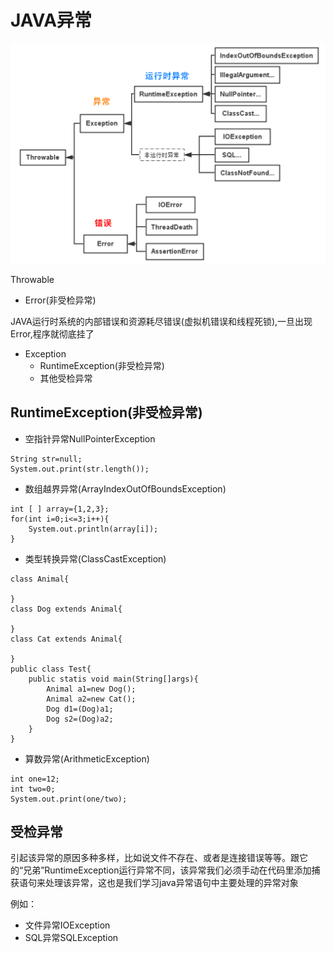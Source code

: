 
# JAVA异常
![异常结构](./pic/异常_异常结构.png)

Throwable
- Error(非受检异常)

JAVA运行时系统的内部错误和资源耗尽错误(虚拟机错误和线程死锁),一旦出现Error,程序就彻底挂了

- Exception
  - RuntimeException(非受检异常)
  - 其他受检异常

## RuntimeException(非受检异常)
- 空指针异常NullPointerException
```
String str=null;
System.out.print(str.length());
```
- 数组越界异常(ArrayIndexOutOfBoundsException)
```
int [ ] array={1,2,3};
for(int i=0;i<=3;i++){
    System.out.println(array[i]);
}
```
- 类型转换异常(ClassCastException)
```
class Animal{
    
}
class Dog extends Animal{
    
}
class Cat extends Animal{
    
}
public class Test{
    public statis void main(String[]args){
        Animal a1=new Dog();
        Animal a2=new Cat();
        Dog d1=(Dog)a1;
        Dog s2=(Dog)a2;
    }
}
```
- 算数异常(ArithmeticException)
```
int one=12;
int two=0;
System.out.print(one/two);
```

## 受检异常
引起该异常的原因多种多样，比如说文件不存在、或者是连接错误等等。跟它的“兄弟”RuntimeException运行异常不同，该异常我们必须手动在代码里添加捕获语句来处理该异常，这也是我们学习java异常语句中主要处理的异常对象

例如：
- 文件异常IOException
- SQL异常SQLException
 


